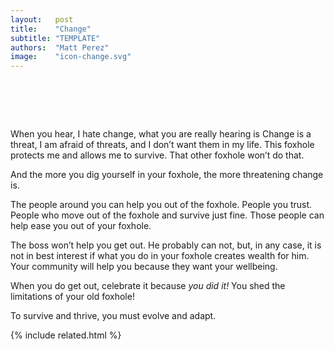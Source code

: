 ```yaml
---
layout:   post
title:    "Change"
subtitle: "TEMPLATE"
authors:  "Matt Perez"
image:    "icon-change.svg"
---
```


<div style="display:none;">
 <p>&ldquo;I hate change.&rdquo;</p>
</div>

<h1>&nbsp;</h1>
 <p>When you hear, <span class="_quotespan">I hate change</span>, what you are really hearing is <span class="_quotespan">Change is a threat, I am afraid of threats, and I don&rsquo;t want them in my life. This foxhole protects me and allows me to survive. That other foxhole won&rsquo;t do that</span>.</p>
 <p>And the more you dig yourself in your foxhole, the more threatening change is.</p>
 <p>The people around you can help you out of the foxhole. People you trust. People who move out of the foxhole and survive just fine. Those people can help ease you out of your foxhole.</p>
 <p>The boss won&rsquo;t help you get out. He probably can not, but, in any case, it is not in best interest if what you do in your foxhole creates wealth for him. Your community will help you because they want your wellbeing.</p>
 <p>When you do get out, celebrate it because <em>you did it!</em> You shed the limitations of your old foxhole!</p>
 <p>To survive and thrive, you must evolve and adapt.</p>

{% include related.html %}
